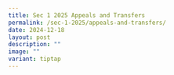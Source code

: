 ```yaml
---
title: Sec 1 2025 Appeals and Transfers
permalink: /sec-1-2025/appeals-and-transfers/
date: 2024-12-18
layout: post
description: ""
image: ""
variant: tiptap
---
```

